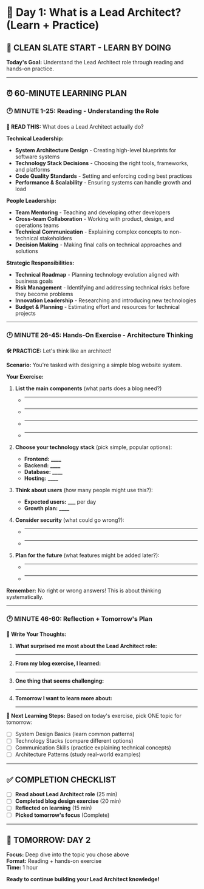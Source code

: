 # 📅 Day 1: What is a Lead Architect? (Learn + Practice)

## 🎯 CLEAN SLATE START - LEARN BY DOING

**Today's Goal:** Understand the Lead Architect role through reading and hands-on practice.

---

## ⏰ 60-MINUTE LEARNING PLAN

### **🕐 MINUTE 1-25: Reading - Understanding the Role**

**📖 READ THIS:** What does a Lead Architect actually do?

**Technical Leadership:**

- **System Architecture Design** - Creating high-level blueprints for software systems
- **Technology Stack Decisions** - Choosing the right tools, frameworks, and platforms
- **Code Quality Standards** - Setting and enforcing coding best practices
- **Performance & Scalability** - Ensuring systems can handle growth and load

**People Leadership:**

- **Team Mentoring** - Teaching and developing other developers
- **Cross-team Collaboration** - Working with product, design, and operations teams
- **Technical Communication** - Explaining complex concepts to non-technical stakeholders
- **Decision Making** - Making final calls on technical approaches and solutions

**Strategic Responsibilities:**

- **Technical Roadmap** - Planning technology evolution aligned with business goals
- **Risk Management** - Identifying and addressing technical risks before they become problems
- **Innovation Leadership** - Researching and introducing new technologies
- **Budget & Planning** - Estimating effort and resources for technical projects

---

### **🕐 MINUTE 26-45: Hands-On Exercise - Architecture Thinking**

**🛠️ PRACTICE:** Let's think like an architect!

**Scenario:** You're tasked with designing a simple blog website system.

**Your Exercise:**

1. **List the main components** (what parts does a blog need?)

   - ***
   - ***
   - ***
   - ***

2. **Choose your technology stack** (pick simple, popular options):

   - **Frontend:** **************\_\_\_\_**************
   - **Backend:** **************\_\_\_\_**************
   - **Database:** **************\_\_\_\_**************
   - **Hosting:** **************\_\_\_\_**************

3. **Think about users** (how many people might use this?):

   - **Expected users:** **\_\_\_** per day
   - **Growth plan:** **************\_\_\_\_**************

4. **Consider security** (what could go wrong?):

   - ***
   - ***

5. **Plan for the future** (what features might be added later?):
   - ***
   - ***

**Remember:** No right or wrong answers! This is about thinking systematically.

---

### **🕐 MINUTE 46-60: Reflection + Tomorrow's Plan**

**📝 Write Your Thoughts:**

1. **What surprised me most about the Lead Architect role:**

   ***

2. **From my blog exercise, I learned:**

   ***

3. **One thing that seems challenging:**

   ***

4. **Tomorrow I want to learn more about:**
   ***

**🎯 Next Learning Steps:**
Based on today's exercise, pick ONE topic for tomorrow:

- [ ] System Design Basics (learn common patterns)
- [ ] Technology Stacks (compare different options)
- [ ] Communication Skills (practice explaining technical concepts)
- [ ] Architecture Patterns (study real-world examples)

---

## ✅ COMPLETION CHECKLIST

- [ ] **Read about Lead Architect role** (25 min)
- [ ] **Completed blog design exercise** (20 min)
- [ ] **Reflected on learning** (15 min)
- [ ] **Picked tomorrow's focus** (Complete)

---

## 🚀 TOMORROW: DAY 2

**Focus:** Deep dive into the topic you chose above  
**Format:** Reading + hands-on exercise  
**Time:** 1 hour

**Ready to continue building your Lead Architect knowledge!**
